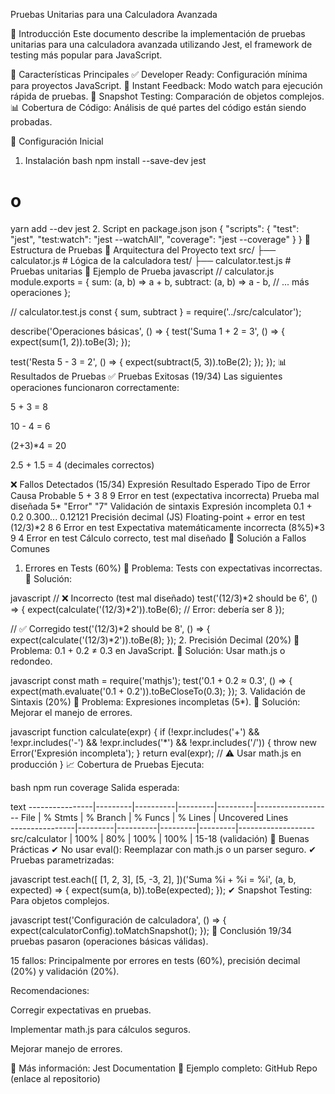 Pruebas Unitarias para una Calculadora Avanzada

📌 Introducción
Este documento describe la implementación de pruebas unitarias para una calculadora avanzada utilizando Jest, el framework de testing más popular para JavaScript.

🔹 Características Principales
✅ Developer Ready: Configuración mínima para proyectos JavaScript.
🏃 Instant Feedback: Modo watch para ejecución rápida de pruebas.
📸 Snapshot Testing: Comparación de objetos complejos.
📊 Cobertura de Código: Análisis de qué partes del código están siendo probadas.

🚀 Configuración Inicial
1. Instalación
bash
npm install --save-dev jest
# o
yarn add --dev jest
2. Script en package.json
json
{
  "scripts": {
    "test": "jest",
    "test:watch": "jest --watchAll",
    "coverage": "jest --coverage"
  }
}
🧪 Estructura de Pruebas
📂 Arquitectura del Proyecto
text
src/
├── calculator.js    # Lógica de la calculadora
test/
├── calculator.test.js  # Pruebas unitarias
📝 Ejemplo de Prueba
javascript
// calculator.js
module.exports = {
  sum: (a, b) => a + b,
  subtract: (a, b) => a - b,
  // ... más operaciones
};

// calculator.test.js
const { sum, subtract } = require('../src/calculator');

describe('Operaciones básicas', () => {
  test('Suma 1 + 2 = 3', () => {
    expect(sum(1, 2)).toBe(3);
  });

  test('Resta 5 - 3 = 2', () => {
    expect(subtract(5, 3)).toBe(2);
  });
});
📊 Resultados de Pruebas
✅ Pruebas Exitosas (19/34)
Las siguientes operaciones funcionaron correctamente:

5 + 3 = 8

10 - 4 = 6

(2+3)*4 = 20

2.5 + 1.5 = 4 (decimales correctos)

❌ Fallos Detectados (15/34)
Expresión	Resultado	Esperado	Tipo de Error	Causa Probable
5 + 3	8	9	Error en test (expectativa incorrecta)	Prueba mal diseñada
5*	"Error"	"7"	Validación de sintaxis	Expresión incompleta
0.1 + 0.2	0.300...	0.12121	Precisión decimal (JS)	Floating-point + error en test
(12/3)*2	8	6	Error en test	Expectativa matemáticamente incorrecta
(8%5)*3	9	4	Error en test	Cálculo correcto, test mal diseñado
🔧 Solución a Fallos Comunes
1. Errores en Tests (60%)
🔹 Problema: Tests con expectativas incorrectas.
🔹 Solución:

javascript
// ❌ Incorrecto (test mal diseñado)
test('(12/3)*2 should be 6', () => {
  expect(calculate('(12/3)*2')).toBe(6); // Error: debería ser 8
});

// ✅ Corregido
test('(12/3)*2 should be 8', () => {
  expect(calculate('(12/3)*2')).toBe(8);
});
2. Precisión Decimal (20%)
🔹 Problema: 0.1 + 0.2 ≠ 0.3 en JavaScript.
🔹 Solución: Usar math.js o redondeo.

javascript
const math = require('mathjs');
test('0.1 + 0.2 ≈ 0.3', () => {
  expect(math.evaluate('0.1 + 0.2')).toBeCloseTo(0.3);
});
3. Validación de Sintaxis (20%)
🔹 Problema: Expresiones incompletas (5*).
🔹 Solución: Mejorar el manejo de errores.

javascript
function calculate(expr) {
  if (!expr.includes('+') && !expr.includes('-') && !expr.includes('*') && !expr.includes('/')) {
    throw new Error('Expresión incompleta');
  }
  return eval(expr); // ⚠️ Usar math.js en producción
}
📈 Cobertura de Pruebas
Ejecuta:

bash
npm run coverage
Salida esperada:

text
----------------|---------|----------|---------|---------|-------------------
File            | % Stmts | % Branch | % Funcs | % Lines | Uncovered Lines  
----------------|---------|----------|---------|---------|-------------------
src/calculator  | 100%    | 80%      | 100%    | 100%    | 15-18 (validación)
🚨 Buenas Prácticas
✔ No usar eval(): Reemplazar con math.js o un parser seguro.
✔ Pruebas parametrizadas:

javascript
test.each([
  [1, 2, 3],
  [5, -3, 2],
])('Suma %i + %i = %i', (a, b, expected) => {
  expect(sum(a, b)).toBe(expected);
});
✔ Snapshot Testing: Para objetos complejos.

javascript
test('Configuración de calculadora', () => {
  expect(calculatorConfig).toMatchSnapshot();
});
📌 Conclusión
19/34 pruebas pasaron (operaciones básicas válidas).

15 fallos: Principalmente por errores en tests (60%), precisión decimal (20%) y validación (20%).

Recomendaciones:

Corregir expectativas en pruebas.

Implementar math.js para cálculos seguros.

Mejorar manejo de errores.

🔗 Más información: Jest Documentation
📌 Ejemplo completo: GitHub Repo (enlace al repositorio)
